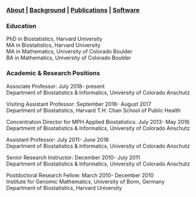 ### [About](https://SharonLutz.github.io) | [Background](https://SharonLutz.github.io/background) | [Publications](https://SharonLutz.github.io/publications) | [Software](https://SharonLutz.github.io/software)

### Education
PhD in Biostatistics, Harvard University <br>
MA in Biostatistics, Harvard University <br>
MA in Mathematics, University of Colorado Boulder <br>
BA in Mathematics, University of Colorado Boulder 

### Academic & Research Positions
Associate Professor: July 2018- present<br>
Department of Biostatistics & Informatics, University of Colorado Anschutz

Visiting Assistant Professor: September 2016- August 2017<br>
Department of Biostatistics, Harvard T.H. Chan School of Public Health

Concentration Director for MPH Applied Biostatistics: July 2013- May 2016<br>
Department of Biostatistics & Informatics, University of Colorado Anschutz 

Assistant Professor: July 2011- June 2018<br>
Department of Biostatistics & Informatics, University of Colorado Anschutz

Senior Research Instructor: December 2010- July 2011<br>
Department of Biostatistics & Informatics, University of Colorado Anschutz

Postdoctoral Research Fellow: March 2010- December 2010<br>
Institute for Genomic Mathematics, University of Bonn, Germany  <br>
Department of Biostatistics, Harvard University
